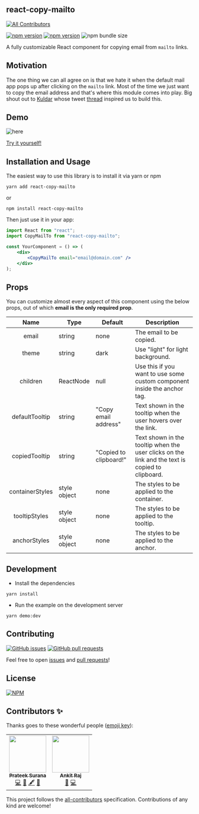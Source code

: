 ## react-copy-mailto
<!-- ALL-CONTRIBUTORS-BADGE:START - Do not remove or modify this section -->
[![All Contributors](https://img.shields.io/badge/all_contributors-2-orange.svg?style=flat-square)](#contributors-)
<!-- ALL-CONTRIBUTORS-BADGE:END -->

[![npm version](https://badge.fury.io/js/react-copy-mailto.svg)](https://badge.fury.io/js/react-copy-mailto) [![npm version](https://img.shields.io/npm/dw/react-copy-mailto?logo=npm)](https://www.npmjs.com/package/react-copy-mailto) ![npm bundle size](https://img.shields.io/bundlephobia/minzip/react-copy-mailto)

A fully customizable React component for copying email from `mailto` links.

## Motivation
The one thing we can all agree on is that we hate it when the default mail app pops up after clicking on the `mailto` link. Most of the time we just want to copy the email address and that's where this module comes into play. Big shout out to [Kuldar](https://twitter.com/kkuldar) whose tweet [thread](https://twitter.com/kkuldar/status/1270736717939716097) inspired us to build this.


## Demo

![here](https://media.giphy.com/media/MEYN4oO6FZan5wXQ3w/giphy.gif)   

[Try it yourself!](https://devfolioco.github.io/react-copy-mailto/)

## Installation and Usage

The easiest way to use this library is to install it via yarn or npm

```
yarn add react-copy-mailto
```

or

```
npm install react-copy-mailto
```

Then just use it in your app:

```jsx
import React from "react";
import CopyMailTo from "react-copy-mailto";

const YourComponent = () => (
    <div>
        <CopyMailTo email="email@domain.com" />
    </div>
);
```

## Props

You can customize almost every aspect of this component using the below props, out of which **email is the only required prop**.

|  Name 	|   Type	|  Default 	|   Description	|
|:-:	|---	|---	|---	|
| email  	|  string 	|  none 	|  The email to be copied. 	|
| theme  	|  string 	|  dark 	|  Use "light" for light background. 	|
| children  	|  ReactNode  	|  null 	|  Use this if you want to use some custom component inside the anchor tag. 	|
| defaultTooltip  	|   string	|   "Copy email address"	|   Text shown in the tooltip when the user hovers over the link.	|
| copiedTooltip 	|   string	|   "Copied to clipboard!"	|   Text shown in the tooltip when the user clicks on the link and the text is copied to clipboard.	|
| containerStyles  	|   style object	|   none	|   The styles to be applied to the container.	|
| tooltipStyles  	|   style object	|   none	|   The styles to be applied to the tooltip.	|
| anchorStyles  	|   style object	|   none	|   The styles to be applied to the anchor.	|

## Development

- Install the dependencies

```
yarn install
```

- Run the example on the development server

```
yarn demo:dev
```

## Contributing

[![GitHub issues](https://img.shields.io/github/issues-raw/devfolioco/react-copy-mailto?logo=github)](https://github.com/devfolioco/react-copy-mailto/issues) [![GitHub pull requests](https://img.shields.io/github/issues-pr/devfolioco/react-copy-mailto?logo=git)](https://github.com/devfolioco/react-copy-mailto/pulls)

Feel free to open [issues](https://github.com/devfolioco/react-copy-mailto/issues/new/choose) and [pull requests](https://github.com/devfolioco/react-copy-mailto/pulls)!

## License

[![NPM](https://img.shields.io/npm/l/react-copy-mailto)](https://github.com/devfolioco/react-copy-mailto/blob/master/LICENSE)


## Contributors ✨

Thanks goes to these wonderful people ([emoji key](https://allcontributors.org/docs/en/emoji-key)):

<!-- ALL-CONTRIBUTORS-LIST:START - Do not remove or modify this section -->
<!-- prettier-ignore-start -->
<!-- markdownlint-disable -->
<table>
  <tr>
    <td align="center"><a href="http://prateeksurana.me"><img src="https://avatars3.githubusercontent.com/u/21277179?v=4" width="100px;" alt=""/><br /><sub><b>Prateek Surana</b></sub></a><br /><a href="https://github.com/devfolioco/react-copy-mailto/commits?author=prateek3255" title="Code">💻</a> <a href="#design-prateek3255" title="Design">🎨</a> <a href="#content-prateek3255" title="Content">🖋</a> <a href="https://github.com/devfolioco/react-copy-mailto/commits?author=prateek3255" title="Documentation">📖</a></td>
    <td align="center"><a href="http://ankiiitraj.github.io"><img src="https://avatars2.githubusercontent.com/u/48787278?v=4" width="100px;" alt=""/><br /><sub><b>Ankit Raj</b></sub></a><br /><a href="#tool-ankiiitraj" title="Tools">🔧</a> <a href="https://github.com/devfolioco/react-copy-mailto/commits?author=ankiiitraj" title="Code">💻</a></td>
  </tr>
</table>

<!-- markdownlint-enable -->
<!-- prettier-ignore-end -->
<!-- ALL-CONTRIBUTORS-LIST:END -->

This project follows the [all-contributors](https://github.com/all-contributors/all-contributors) specification. Contributions of any kind are welcome!

